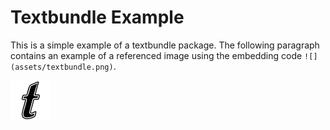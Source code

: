 # Textbundle Example

This is a simple example of a textbundle package. The following paragraph contains an example of a referenced image using the embedding code `![](assets/textbundle.png)`.

![](assets/textbundle.png)

